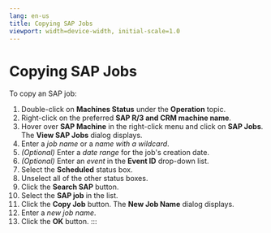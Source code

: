 ```yaml
---
lang: en-us
title: Copying SAP Jobs
viewport: width=device-width, initial-scale=1.0
---
```


#  Copying SAP Jobs

To copy an SAP job:

1.  Double-click on **Machines Status** under the **Operation** topic.
2.  Right-click on the preferred **SAP R/3 and CRM machine name**.
3.  Hover over **SAP Machine** in the right-click menu and click on
    **SAP Jobs**. The **View SAP Jobs** dialog displays.
4.  Enter a *job name* or a *name with a wildcard*.
5.  *(Optional)* Enter a *date range* for the job\'s
    creation date.
6.  *(Optional)* Enter an *event* in the **Event ID**
    drop-down list.
7.  Select the **Scheduled** status box.
8.  Unselect all of the other status boxes.
9.  Click the **Search SAP** button.
10. Select the **SAP job** in the list.
11. Click the **Copy Job** button. The **New Job Name** dialog displays.
12. Enter a *new job name*.
13. Click the **OK** button.
:::

 

